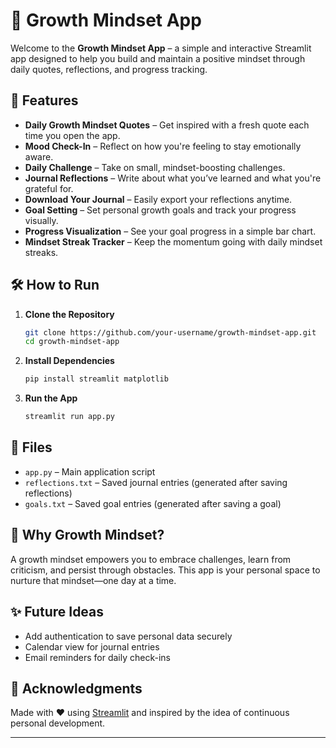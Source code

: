 # 🌱 Growth Mindset App

Welcome to the **Growth Mindset App** – a simple and interactive Streamlit app designed to help you build and maintain a positive mindset through daily quotes, reflections, and progress tracking.

## 🚀 Features

- **Daily Growth Mindset Quotes** – Get inspired with a fresh quote each time you open the app.
- **Mood Check-In** – Reflect on how you're feeling to stay emotionally aware.
- **Daily Challenge** – Take on small, mindset-boosting challenges.
- **Journal Reflections** – Write about what you’ve learned and what you're grateful for.
- **Download Your Journal** – Easily export your reflections anytime.
- **Goal Setting** – Set personal growth goals and track your progress visually.
- **Progress Visualization** – See your goal progress in a simple bar chart.
- **Mindset Streak Tracker** – Keep the momentum going with daily mindset streaks.

## 🛠️ How to Run

1. **Clone the Repository**
   ```bash
   git clone https://github.com/your-username/growth-mindset-app.git
   cd growth-mindset-app
   ```

2. **Install Dependencies**
   ```bash
   pip install streamlit matplotlib
   ```

3. **Run the App**
   ```bash
   streamlit run app.py
   ```

## 📁 Files

- `app.py` – Main application script
- `reflections.txt` – Saved journal entries (generated after saving reflections)
- `goals.txt` – Saved goal entries (generated after saving a goal)


## 🧠 Why Growth Mindset?

A growth mindset empowers you to embrace challenges, learn from criticism, and persist through obstacles. This app is your personal space to nurture that mindset—one day at a time.

## ✨ Future Ideas

- Add authentication to save personal data securely
- Calendar view for journal entries
- Email reminders for daily check-ins

## 🙌 Acknowledgments

Made with ❤️ using [Streamlit](https://streamlit.io/) and inspired by the idea of continuous personal development.

---
